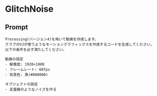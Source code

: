 # GlitchNoise

## Prompt
```
Processing(バージョン4)を用いて動画を作成します。
クラブのVJが使うようなモーショングラフィックスを作成するコードを生成してください。
以下の条件を必ず満たしてください。

動画の設定
- 解像度: 1920×1080
- フレームレート: 60fps
- 背景色: 黒(#000000)

オブジェクトの設定
- 走査線のようなノイズを作る
```